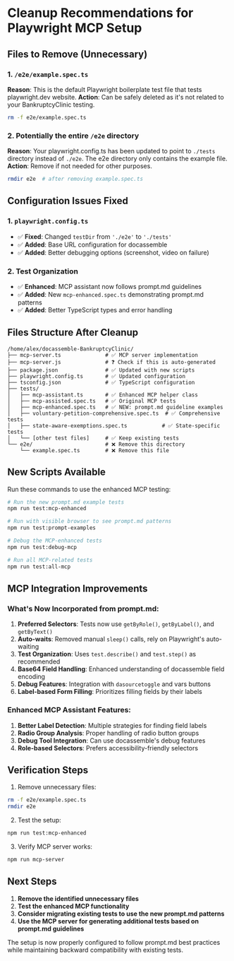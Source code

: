 # Cleanup Recommendations for Playwright MCP Setup

## Files to Remove (Unnecessary)

### 1. `/e2e/example.spec.ts`
**Reason**: This is the default Playwright boilerplate test file that tests playwright.dev website.
**Action**: Can be safely deleted as it's not related to your BankruptcyClinic testing.

```bash
rm -f e2e/example.spec.ts
```

### 2. Potentially the entire `/e2e` directory
**Reason**: Your playwright.config.ts has been updated to point to `./tests` directory instead of `./e2e`. The e2e directory only contains the example file.
**Action**: Remove if not needed for other purposes.

```bash
rmdir e2e  # after removing example.spec.ts
```

## Configuration Issues Fixed

### 1. `playwright.config.ts`
- ✅ **Fixed**: Changed `testDir` from `'./e2e'` to `'./tests'`
- ✅ **Added**: Base URL configuration for docassemble 
- ✅ **Added**: Better debugging options (screenshot, video on failure)

### 2. Test Organization
- ✅ **Enhanced**: MCP assistant now follows prompt.md guidelines
- ✅ **Added**: New `mcp-enhanced.spec.ts` demonstrating prompt.md patterns
- ✅ **Added**: Better TypeScript types and error handling

## Files Structure After Cleanup

```
/home/alex/docassemble-BankruptcyClinic/
├── mcp-server.ts              # ✅ MCP server implementation
├── mcp-server.js              # ❓ Check if this is auto-generated
├── package.json               # ✅ Updated with new scripts
├── playwright.config.ts       # ✅ Updated configuration
├── tsconfig.json              # ✅ TypeScript configuration
├── tests/
│   ├── mcp-assistant.ts       # ✅ Enhanced MCP helper class
│   ├── mcp-assisted.spec.ts   # ✅ Original MCP tests
│   ├── mcp-enhanced.spec.ts   # ✅ NEW: prompt.md guideline examples
│   ├── voluntary-petition-comprehensive.spec.ts  # ✅ Comprehensive tests
│   ├── state-aware-exemptions.spec.ts           # ✅ State-specific tests
│   └── [other test files]     # ✅ Keep existing tests
└── e2e/                       # ❌ Remove this directory
    └── example.spec.ts        # ❌ Remove this file
```

## New Scripts Available

Run these commands to use the enhanced MCP testing:

```bash
# Run the new prompt.md example tests
npm run test:mcp-enhanced

# Run with visible browser to see prompt.md patterns
npm run test:prompt-examples

# Debug the MCP-enhanced tests
npm run test:debug-mcp

# Run all MCP-related tests
npm run test:all-mcp
```

## MCP Integration Improvements

### What's Now Incorporated from prompt.md:

1. **Preferred Selectors**: Tests now use `getByRole()`, `getByLabel()`, and `getByText()`
2. **Auto-waits**: Removed manual `sleep()` calls, rely on Playwright's auto-waiting
3. **Test Organization**: Uses `test.describe()` and `test.step()` as recommended
4. **Base64 Field Handling**: Enhanced understanding of docassemble field encoding
5. **Debug Features**: Integration with `dasourcetoggle` and vars buttons
6. **Label-based Form Filling**: Prioritizes filling fields by their labels

### Enhanced MCP Assistant Features:

1. **Better Label Detection**: Multiple strategies for finding field labels
2. **Radio Group Analysis**: Proper handling of radio button groups
3. **Debug Tool Integration**: Can use docassemble's debug features
4. **Role-based Selectors**: Prefers accessibility-friendly selectors

## Verification Steps

1. Remove unnecessary files:
```bash
rm -f e2e/example.spec.ts
rmdir e2e
```

2. Test the setup:
```bash
npm run test:mcp-enhanced
```

3. Verify MCP server works:
```bash
npm run mcp-server
```

## Next Steps

1. **Remove the identified unnecessary files**
2. **Test the enhanced MCP functionality**
3. **Consider migrating existing tests to use the new prompt.md patterns**
4. **Use the MCP server for generating additional tests based on prompt.md guidelines**

The setup is now properly configured to follow prompt.md best practices while maintaining backward compatibility with existing tests.
